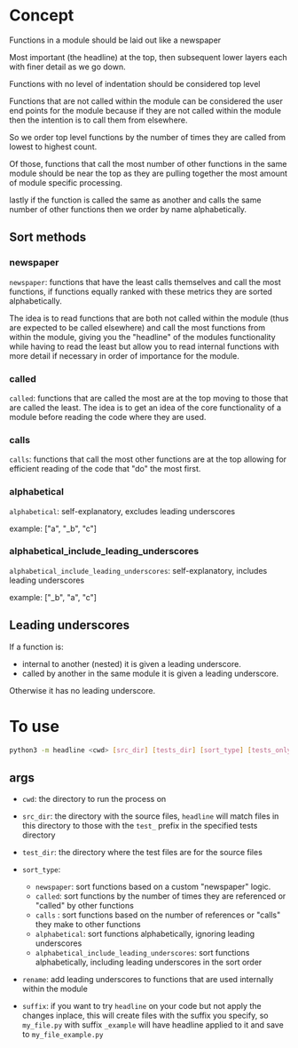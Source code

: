# Concept
Functions in a module should be laid out like a newspaper

Most important (the headline) at the top, then subsequent lower layers each with finer detail as we go down.

Functions with no level of indentation should be considered top level

Functions that are not called within the module can be considered the user end points for the module because if they are not called within the module then the intention is to call them from elsewhere.

So we order top level functions by the number of times they are called from lowest to highest count.

Of those, functions that call the most number of other functions in the same module should be near the top as they are pulling together the most amount of module specific processing.

lastly if the function is called the same as another and calls the same number of other functions then we order by name alphabetically.

## Sort methods

### newspaper
`newspaper`: functions that have the least calls themselves and call the most functions, if functions equally ranked with these metrics they are sorted alphabetically. 

The idea is to read functions that are both not called within the module (thus are expected to be called elsewhere) and call the most functions from within the module, giving you the "headline" of the modules functionality while having to read the least but allow you to read internal functions with more detail if necessary in order of importance for the module.

### called
`called`: functions that are called the most are at the top moving to those that are called the least. The idea is to get an idea of the core functionality of a module before reading the code where they are used.

### calls
`calls`: functions that call the most other functions are at the top allowing for efficient reading of the code that "do" the most first.

### alphabetical
`alphabetical`: self-explanatory, excludes leading underscores

example: ["a", "_b", "c"]

### alphabetical_include_leading_underscores
`alphabetical_include_leading_underscores`: self-explanatory, includes leading underscores

example: ["_b", "a", "c"]

## Leading underscores
If a function is:
- internal to another (nested) it is given a leading underscore.
- called by another in the same module it is given a leading underscore.

Otherwise it has no leading underscore.


# To use
```bash
python3 -m headline <cwd> [src_dir] [tests_dir] [sort_type] [tests_only] [rename] [suffix]
```

## args
- `cwd`: the directory to run the process on

- `src_dir`: the directory with the source files, `headline` will match files in this directory to those with the `test_` prefix in the specified tests directory

- `test_dir`: the directory where the test files are for the source files

- `sort_type`: 
    - `newspaper`: sort functions based on a custom "newspaper" logic.                                                 
    - `called`: sort functions by the number of times they are referenced or "called" by other functions               
    - `calls` : sort functions based on the number of references or "calls" they make to other functions               
    - `alphabetical`: sort functions alphabetically, ignoring leading underscores                      
    - `alphabetical_include_leading_underscores`: sort functions alphabetically, including leading underscores in the sort order

- `rename`: add leading underscores to functions that are used internally within the module

- `suffix`: if you want to try `headline` on your code but not apply the changes inplace, this will create files with the suffix you specify, so `my_file.py` with suffix `_example` will have headline applied to it and save to `my_file_example.py`
